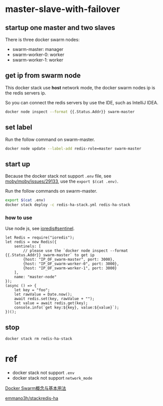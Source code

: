 # master-slave-with-failover

## startup one master and two slaves

There is three docker swarm nodes:

- swarm-master: manager
- swarm-worker-0: worker
- swarm-worker-1: worker

## get ip from swarm node

This docker stack use **host** network mode, the docker swarm nodes ip is the redis servers ip.

So you can connect the redis servers by use the IDE, such as IntelliJ IDEA.

```bash
docker node inspect --format {{.Status.Addr}} swarm-master
```

## set label

Run the follow command on swarm-master.

```bash
docker node update --label-add redis-role=master swarm-master
```

## start up

Because the docker stack not support `.env` file, see [moby/moby/issues/29133](https://github.com/moby/moby/issues/29133), 
use the `export $(cat .env)`.

Run the follow commands on swarm-master.

```bash
export $(cat .env)
docker stack deploy -c redis-ha-stack.yml redis-ha-stack
```

### how to use

Use node js, see [ioredis#sentinel](https://github.com/luin/ioredis/#sentinel).

```ecmascript 6
let Redis = require("ioredis");
let redis = new Redis({
    sentinels: [
        // please use the `docker node inspect --format {{.Status.Addr}} swarm-master` to get ip
        {host: "IP_OF_swarm-master", port: 3000},
        {host: "IP_OF_swarm-worker-0", port: 3000},
        {host: "IP_OF_swarm-worker-1", port: 3000}
    ],
    name: "master-node"
});
(async () => {
    let key = "foo";
    let rawValue = Date.now();
    await redis.set(key, rawValue + "");
    let value = await redis.get(key);
    console.info(`get key:${key}, value:${value}`);
})();
```

## stop

```bash
docker stack rm redis-ha-stack
```

# ref

- docker stack not support `.env`
- docker stack not support `network_mode`

[Docker Swarm概念与基本用法](https://note.qidong.name/2018/11/docker-swarm/)

[emmano3h/stackredis-ha](https://github.com/emmano3h/stackredis-ha)
